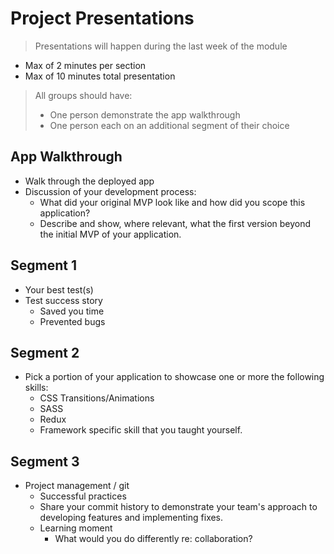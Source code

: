 # Project Presentations

> Presentations will happen during the last week of the module

- Max of 2 minutes per section
- Max of 10 minutes total presentation

> All groups should have:
> - One person demonstrate the app walkthrough
> - One person each on an additional segment of their choice

## App Walkthrough
- Walk through the deployed app
- Discussion of your development process:
    - What did your original MVP look like and how did you scope this application?
    - Describe and show, where relevant, what the first version beyond the initial MVP of your application.

## Segment 1
- Your best test(s)
- Test success story
    - Saved you time
    - Prevented bugs

## Segment 2
- Pick a portion of your application to showcase one or more the following skills:
    - CSS Transitions/Animations
    - SASS
    - Redux
    - Framework specific skill that you taught yourself.

## Segment 3
- Project management / git
    - Successful practices
    - Share your commit history to demonstrate your team's approach to developing features and implementing fixes.
    - Learning moment
        - What would you do differently re: collaboration?